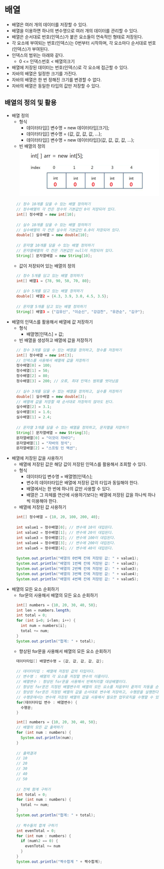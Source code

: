 # 배열
- 배열은 여러 개의 데이터를 저장할 수 있다.
- 배열을 이용하면 하나의 변수명으로 여러 개의 데이터를 관리할 수 있다.
- 배열은 순서대로 번호(인덱스)가 붙은 요소들이 연속적인 형태로 저장된다.
- 각 요소에 부여되는 번호(인덱스)는 0번부터 시작하며, 각 요소마다 순서대로 번호(인덱스)가 부여된다.
- 인덱스의 범위는 아래와 같다.
   + 0 <= 인덱스번호 < 배열의크기
- 배열에 저장된 데이터는 번호(인덱스)로 각 요소에 접근할 수 있다.
- 자바의 배열은 일정한 크기를 가진다.
- 자바의 배열은 한 번 정해진 크기를 변경할 수 없다.
- 자바의 배열은 동일한 타입의 값만 저장할 수 있다.

## 배열의 정의 및 활용
- 배열 정의
  + 형식
    * 데이터타입[] 변수명 = new 데이터타입[크기];
    * 데이터타입[] 변수명 = {값, 값, 값, 값, ...};
    * 데이터타입[] 변수명 = new 데이터타입[]{값, 값, 값, 값, ...};
  + 빈 배열의 정의
  ![Alt 배열객체 생성하기](/images/java/arr1.png)
  ```java
    // 정수 10개를 담을 수 있는 배열 정의하기
    // 정수배열의 각 칸은 정수의 기본값인 0이 저장되어 있다.
    int[] 정수배열 = new int[10];      
    
    // 실수 10개를 담을 수 있는 배열 정의하기
    // 실수배열의 각 칸은 실수의 기본값인 0.0이 저장되어 있다.
    double[] 실수배열 = new double[10]; 
    
    // 문자열 10개를 담을 수 있는 배열 정의하기
    // 문자열배열의 각 칸은 기본값인 null이 저장되어 있다.
    String[] 문자열배열 = new String[10];
  ```
  + 값이 저장되어 있는 배열의 정의
  ```java
    // 정수 5개를 담고 있는 배열 정의하기
    int[] 배열1 = {78, 90, 50, 70, 80};
    
    // 실수 5개를 담고 있는 배열 정의하기
    double[] 배열2 = {4.3, 3.9, 3.0, 4.5, 3.5};
    
    // 문자열 5개를 담고 있는 배열 정의하기
    String[] 배열3 = {"김유신", "이순신", "강감찬", "유관순", "김구"};
  ```
- 배열의 인덱스를 활용해서 배열에 값 저장하기
  + 형식
    * 배열명[인덱스] = 값;
  + 빈 배열을 생성하고 배열에 값을 저장하기
  ```java
    // 정수 3개를 담을 수 있는 배열을 정의하고, 정수를 저장하기
    int[] 정수배열 = new int[3];
    // 인덱스를 사용해서 배열에 값을 저장하기
    정수배열[0] = 100;
    정수배열[1] = 50;
    정수배열[2] = 80;
    정수배열[3] = 200; // 오류, 최대 인덱스 범위를 벗아났음
    
    // 실수 3개를 담을 수 있는 배열을 정의하고, 실수를 저장하기
    double[] 실수배열 = new double[3];
    // 배열에 값을 저장할 때 순서대로 저장하지 않아도 된다.
    실수배열[2] = 3.1;
    실수배열[0] = 1.6;
    실수배열[1] = 2.4;
    
    // 문자열 3개를 담을 수 있는 배열을 정의하고, 문자열을 저장하기
    String[] 문자열배열 = new String[3];
    문자열배열[0] = "이것이 자바다";
    문자열배열[1] = "자바의 정석";
    문자열배열[2] = "스프링 인 액션";
  ```
- 배열에 저장된 값을 사용하기
  + 배열에 저장된 값은 해당 값이 저장된 인덱스를 활용해서 조회할 수 있다.
  + 형식
    * 데이터타입 변수명 = 배열명[인덱스];
    * 변수의 데이터타입은 배열에 저장된 값의 타입과 동일해야 한다.
    * 배열에서는 한 번에 하나의 값만 사용할 수 있다.
    * 배열은 그 자체를 연산에 사용하기보다는 배열에 저장된 값을 하나씩 하나씩 이용해야 한다.
  + 배열에 저장된 값 사용하기
  ```java
    int[] 정수배열 = {10, 20, 100, 200, 40};
    
    int value1 = 정수배열[0]; // 변수에 10이 대입된다.
    int value2 = 정수배열[1]; // 변수에 20이 대입된다.
    int value3 = 정수배열[2]; // 변수에 100이 대입된다.
    int value4 = 정수배열[3]; // 변수에 200이 대입된다.
    int value5 = 정수배열[4]; // 변수에 40이 대입된다.
    
    System.out.println("배열의 0번째 칸에 저장된 값: " + value1);  
    System.out.println("배열의 1번째 칸에 저장된 값: " + value2);
    System.out.println("배열의 2번째 칸에 저장된 값: " + value3);
    System.out.println("배열의 3번째 칸에 저장된 값: " + value4);
    System.out.println("배열의 4번째 칸에 저장된 값: " + value5);
  ```
- 배열의 모든 요소 순회하기
  + for문의 사용해서 배열의 모든 요소 순회하기
  ```java
    int[] numbers = {10, 20, 30, 40, 50};
    int len = numbers.length;
    int total = 0;
    for (int i=0; i<len; i++) {
      int num = numbers[i];
      total += num;
    }
    System.out.println("합계: " + total);
  ```
  + 향상된 for문을 사용해서 배열의 모든 요소 순회하기
  ```java
    데이터타입[] 배열변수명 = {값, 값, 값, 값, 값};

    // 데이터타입 : 배열에 저장된 값의 타입이다.
    // 변수명 : 배열의 각 요소를 저장할 변수의 이름이다.
    // 배열변수 : 향상된 for문을 사용해서 반복처리할 대상배열이다.
    // 향상된 for문은 지정된 배열변수의 배열의 모든 요소를 처음부터 끝까지 자동을 순회한다.
    // 향상된 for문은 지정된 배열의 값을 순서대로 변수에 저장하고, 수행문을 실행한다.
    // 수행문에서는 변수에 저장된 배열의 값을 사용해서 필요한 업무로직을 수행할 수 있다.
    for(데이터타입 변수 : 배열변수) {
      수행문;
    }
  ```
  ```java
    int[] numbers = {10, 20, 30, 40, 50};
    // 배열의 모든 값 출력하기
    for (int num : numbers) {
      System.out.println(num);
    }

    // 출력결과
    // 10
    // 20
    // 30
    // 40
    // 50

    // 전체 함계 구하기
    int total = 0;
    for (int num : numbers) {
      total += num;
    }
    System.out.println("합계: " + total);

    // 짝수들의 합계 구하기
    int evenTotal = 0;
    for (int num : numbers) {
      if (num%2 == 0) {
        evenTotal += num
      }
    }
    System.out.println("짝수합계 " + 짝수합계);
  ```

